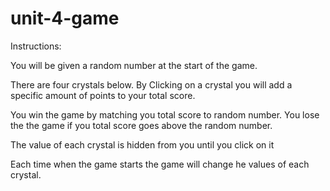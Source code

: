 # unit-4-game


Instructions:

You will be given a random number at the start of the game.

There are four crystals below. By Clicking on a crystal you will add a specific amount of points to your total score.

You win the game by matching you total score to random number. You lose the the game if you total score goes above the random number.

The value of each crystal is hidden from you until you click on it

Each time when the game starts the game will change he values of each crystal.
